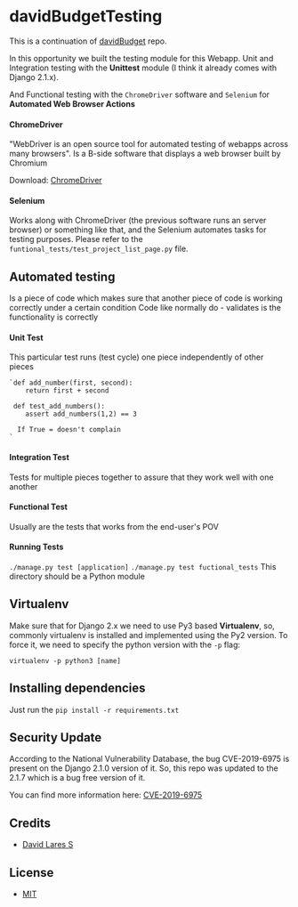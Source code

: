 # davidBudgetTesting

This is a continuation of [davidBudget](https://github.com/davidlares/davidBudget) repo.

In this opportunity we built the testing module for this Webapp. Unit and Integration testing with the  **Unittest** module (I think it already comes with Django 2.1.x).

And Functional testing with the `ChromeDriver` software and `Selenium` for **Automated Web Browser Actions**

#### ChromeDriver

"WebDriver is an open source tool for automated testing of webapps across many browsers". Is a B-side software that displays a web browser built by Chromium

Download: [ChromeDriver](http://chromedriver.chromium.org/)

#### Selenium

Works along with ChromeDriver (the previous software runs an server browser) or something like that, and the Selenium automates tasks for testing purposes. Please refer to the `funtional_tests/test_project_list_page.py` file.

## Automated testing

Is a piece of code which makes sure that another piece of code is working correctly under a certain condition
Code like normally do - validates is the functionality is correctly

#### Unit Test

  This particular test runs (test cycle) one piece independently of other pieces


    `def add_number(first, second):
        return first + second

     def test_add_numbers():
        assert add_numbers(1,2) == 3

      If True = doesn't complain
    `

#### Integration Test

  Tests for multiple pieces together to assure that they work well with one another

#### Functional Test

  Usually are the tests that works from the end-user's POV

#### Running Tests

  `./manage.py test [application]`
  `./manage.py test fuctional_tests` This directory should be a Python module

## Virtualenv

  Make sure that for Django 2.x we need to use Py3 based **Virtualenv**, so, commonly virtualenv is installed and implemented using the Py2 version. To force it, we need to specify the python version with the `-p` flag:

  `virtualenv -p python3 [name]`

## Installing dependencies

 Just run the `pip install -r requirements.txt`

## Security Update

According to the National Vulnerability Database, the bug CVE-2019-6975 is present on the Django 2.1.0 version of it.
So, this repo was updated to the 2.1.7 which is a bug free version of it.

You can find more information here: [CVE-2019-6975](https://nvd.nist.gov/vuln/detail/CVE-2019-6975)

## Credits

- [David Lares S](https;//twitter.com/davidlares3)

## License

- [MIT](https://opensource.org/licenses/MIT)
